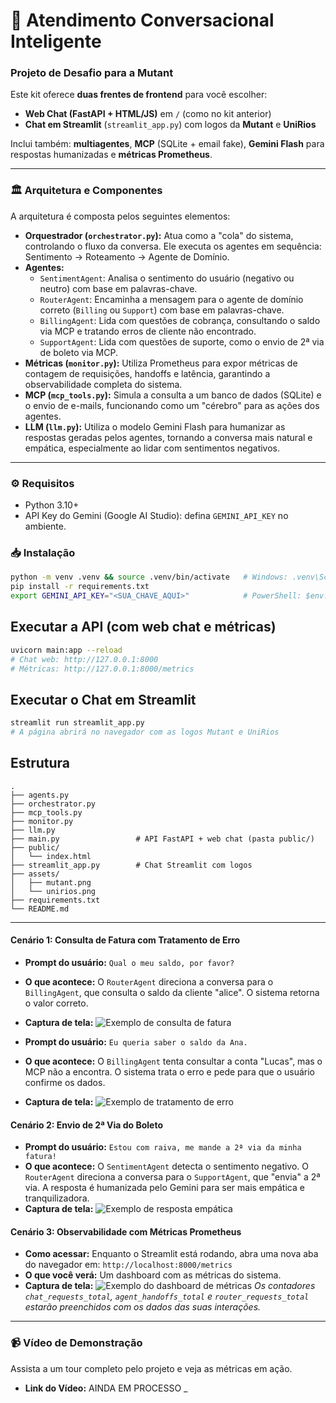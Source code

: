 # 🤖 Atendimento Conversacional Inteligente

### Projeto de Desafio para a Mutant

Este kit oferece **duas frentes de frontend** para você escolher:

- **Web Chat (FastAPI + HTML/JS)** em `/` (como no kit anterior)
- **Chat em Streamlit** (`streamlit_app.py`) com logos da **Mutant** e **UniRios**

Inclui também: **multiagentes**, **MCP** (SQLite + email fake), **Gemini Flash** para respostas humanizadas e **métricas Prometheus**.

---

### 🏛️ Arquitetura e Componentes

A arquitetura é composta pelos seguintes elementos:

- **Orquestrador (`orchestrator.py`):** Atua como a "cola" do sistema, controlando o fluxo da conversa. Ele executa os agentes em sequência: Sentimento → Roteamento → Agente de Domínio.
- **Agentes:**
  - `SentimentAgent`: Analisa o sentimento do usuário (negativo ou neutro) com base em palavras-chave.
  - `RouterAgent`: Encaminha a mensagem para o agente de domínio correto (`Billing` ou `Support`) com base em palavras-chave.
  - `BillingAgent`: Lida com questões de cobrança, consultando o saldo via MCP e tratando erros de cliente não encontrado.
  - `SupportAgent`: Lida com questões de suporte, como o envio de 2ª via de boleto via MCP.
- **Métricas (`monitor.py`):** Utiliza Prometheus para expor métricas de contagem de requisições, handoffs e latência, garantindo a observabilidade completa do sistema.
- **MCP (`mcp_tools.py`):** Simula a consulta a um banco de dados (SQLite) e o envio de e-mails, funcionando como um "cérebro" para as ações dos agentes.
- **LLM (`llm.py`):** Utiliza o modelo Gemini Flash para humanizar as respostas geradas pelos agentes, tornando a conversa mais natural e empática, especialmente ao lidar com sentimentos negativos.

---

### ⚙️ Requisitos

- Python 3.10+
- API Key do Gemini (Google AI Studio): defina `GEMINI_API_KEY` no ambiente.

### 📥 Instalação

```bash
python -m venv .venv && source .venv/bin/activate   # Windows: .venv\Scripts\activate
pip install -r requirements.txt
export GEMINI_API_KEY="<SUA_CHAVE_AQUI>"            # PowerShell: $env:GEMINI_API_KEY="<SUA_CHAVE_AQUI>"
```

## Executar a API (com web chat e métricas)

```bash
uvicorn main:app --reload
# Chat web: http://127.0.0.1:8000
# Métricas: http://127.0.0.1:8000/metrics
```

## Executar o Chat em Streamlit

```bash
streamlit run streamlit_app.py
# A página abrirá no navegador com as logos Mutant e UniRios
```

## Estrutura

```
.
├── agents.py
├── orchestrator.py
├── mcp_tools.py
├── monitor.py
├── llm.py
├── main.py                 # API FastAPI + web chat (pasta public/)
├── public/
│   └── index.html
├── streamlit_app.py        # Chat Streamlit com logos
├── assets/
│   ├── mutant.png
│   └── unirios.png
├── requirements.txt
└── README.md
```

---

#### Cenário 1: Consulta de Fatura com Tratamento de Erro

- **Prompt do usuário:** `Qual o meu saldo, por favor?`
- **O que acontece:** O `RouterAgent` direciona a conversa para o `BillingAgent`, que consulta o saldo da cliente "alice". O sistema retorna o valor correto.
- **Captura de tela:**
  ![Exemplo de consulta de fatura](https://i.imgur.com/HtaTMuI.png)

- **Prompt do usuário:** `Eu queria saber o saldo da Ana.`
- **O que acontece:** O `BillingAgent` tenta consultar a conta "Lucas", mas o MCP não a encontra. O sistema trata o erro e pede para que o usuário confirme os dados.
- **Captura de tela:**
  ![Exemplo de tratamento de erro](https://i.imgur.com/RqoEFAi.png)

#### Cenário 2: Envio de 2ª Via do Boleto

- **Prompt do usuário:** `Estou com raiva, me mande a 2ª via da minha fatura!`
- **O que acontece:** O `SentimentAgent` detecta o sentimento negativo. O `RouterAgent` direciona a conversa para o `SupportAgent`, que "envia" a 2ª via. A resposta é humanizada pelo Gemini para ser mais empática e tranquilizadora.
- **Captura de tela:**
  ![Exemplo de resposta empática](https://i.imgur.com/HEgSkU2.png)

#### Cenário 3: Observabilidade com Métricas Prometheus

- **Como acessar:** Enquanto o Streamlit está rodando, abra uma nova aba do navegador em: `http://localhost:8000/metrics`
- **O que você verá:** Um dashboard com as métricas do sistema.
- **Captura de tela:**
  ![Exemplo do dashboard de métricas](https://i.imgur.com/JGxtaxg.png)
  _Os contadores `chat_requests_total`, `agent_handoffs_total` e `router_requests_total` estarão preenchidos com os dados das suas interações._

---

### 📹 Vídeo de Demonstração

Assista a um tour completo pelo projeto e veja as métricas em ação.

- **Link do Vídeo:** AINDA EM PROCESSO
  \_
